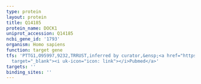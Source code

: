 ```yaml
---
type: protein
layout: protein
title: Q14185
protein_name: DOCK1
uniprot_accession: Q14185
ncbi_gene_id: '1793'
organism: Homo sapiens
function: target gene
tfs: 'PTTG1,O95997,9232,TRRUST,inferred by curator,&ensp;<a href="https://www.ncbi.nlm.nih.gov/pubmed/?term=22081074%5Buid%5D"
  target="_blank"><i uk-icon="icon: link"></i>Pubmed</a>'
targets: ''
binding_sites: ''
---
```

